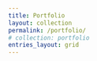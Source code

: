 ```yaml
---
title: Portfolio
layout: collection
permalink: /portfolio/
# collection: portfolio
entries_layout: grid
---
```

